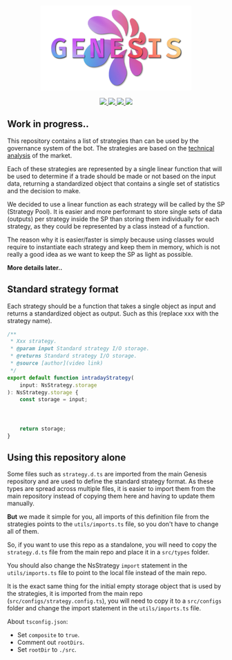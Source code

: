 <p align="center">
    <a href="https://github.com/cybearl/genesis" target="_blank">
        <img src="https://raw.githubusercontent.com/cybearl/genesis/main/assets/logo.png" width="350" alt="Genesis logo">
    </a>
</p>

<p align="center">
    <a href="https://github.com/yoratoni" target="_blank">
        <img src="https://img.shields.io/badge/made%20by-Yoratoni-858FF0?style=flat-square">
    </a>
    <a href="https://github.com/cybearl/strategies/blob/main/LICENSE" target="_blank">
        <img src="https://img.shields.io/github/license/cybearl/strategies?color=D962F2&style=flat-square">
    </a>
    <a href="https://github.com/cybearl/strategies/issues" target="_blank">
        <img src="https://img.shields.io/github/issues-raw/cybearl/strategies?color=FF8D70&style=flat-square">
    </a>
    <a href="https://github.com/cybearl/strategies/blob/main/package.json" target="_blank">
        <img src="https://img.shields.io/github/package-json/v/cybearl/strategies?color=FDD384&style=flat-square">
    </a>
</p>


Work in progress..
------------------
This repository contains a list of strategies than can be used by the governance system of the bot.
The strategies are based on the [technical analysis](https://en.wikipedia.org/wiki/Technical_analysis) of the market.

Each of these strategies are represented by a single linear function that will be used to determine if a trade should be made or not
based on the input data, returning a standardized object that contains a single set of statistics and the decision to make.

We decided to use a linear function as each strategy will be called by the SP (Strategy Pool).
It is easier and more performant to store single sets of data (outputs) per strategy inside the SP
than storing them individually for each strategy, as they could be represented by a class instead of a function.

The reason why it is easier/faster is simply because using classes would require to instantiate each strategy
and keep them in memory, which is not really a good idea as we want to keep the SP as light as possible.

**More details later..**

Standard strategy format
------------------------
Each strategy should be a function that takes a single object as input and returns a standardized object as output.
Such as this (replace xxx with the strategy name).

```typescript
/**
 * Xxx strategy.
 * @param input Standard strategy I/O storage.
 * @returns Standard strategy I/O storage.
 * @source [author](video link)
 */
export default function intradayStrategy(
    input: NsStrategy.storage
): NsStrategy.storage {
    const storage = input;



    return storage;
}
```

Using this repository alone
---------------------------
Some files such as `strategy.d.ts` are imported from the main Genesis repository and are used to define the standard strategy format. As these types are spread across multiple files, it is easier to import them from the main repository instead of
copying them here and having to update them manually.

**But** we made it simple for you, all imports of this definition file from the strategies points to the `utils/imports.ts` file,
so you don't have to change all of them.

So, if you want to use this repo as a standalone, you will need to copy the `strategy.d.ts` file from the main repo
and place it in a `src/types` folder.

You should also change the NsStrategy `import` statement in the `utils/imports.ts` file to point to the local file instead of the main repo.

It is the exact same thing for the initial empty storage object that is used by the strategies, it is imported from the main repo
(`src/configs/strategy.config.ts`), you will need to copy it to a `src/configs` folder
and change the import statement in the `utils/imports.ts` file.

About `tsconfig.json`:
- Set `composite` to `true`.
- Comment out `rootDirs`.
- Set `rootDir` to `./src`.